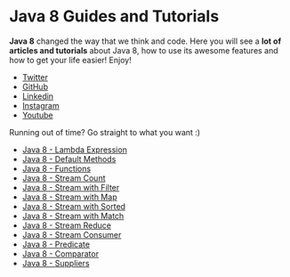 # Java 8 Guides and Tutorials

**Java 8**  changed the way that we think and code. Here you will see a **lot of articles and tutorials**
about Java 8, how to use its awesome features and how to get your life easier! Enjoy!

- [Twitter](https://twitter.com/_alex_gama)
- [GitHub](https://github.com/alexandregama)
- [Linkedin](https://www.linkedin.com/in/alexandregama/)
- [Instagram](https://www.instagram.com/_alex_gama)
- [Youtube](https://www.youtube.com/channel/UCn09BXJXOCPLARsqNvxEFuw)

Running out of time?
Go straight to what you want :)

- [Java 8 - Lambda Expression](https://github.com/alexandregama/java8-guides-tutorials/blob/master/src/test/java/lambda/LambdaExpressionTest.java)
- [Java 8 - Default Methods](https://github.com/alexandregama/java8-guides-tutorials/blob/master/src/test/java/defaultmethod/DefaultMethodTest.java)
- [Java 8 - Functions](https://github.com/alexandregama/java8-guides-tutorials/tree/master/src/test/java/functions)
- [Java 8 - Stream Count](https://github.com/alexandregama/java8-guides-tutorials/blob/master/src/test/java/streams/StreamWithCountTest.java)
- [Java 8 - Stream with Filter](https://github.com/alexandregama/java8-guides-tutorials/blob/master/src/test/java/streams/StreamWithFilterTest.java)
- [Java 8 - Stream with Map](https://github.com/alexandregama/java8-guides-tutorials/blob/master/src/test/java/streams/StreamWithMapTest.java)
- [Java 8 - Stream with Sorted](https://github.com/alexandregama/java8-guides-tutorials/blob/master/src/test/java/streams/StreamWithSortedTest.java)
- [Java 8 - Stream with Match](https://github.com/alexandregama/java8-guides-tutorials/blob/master/src/test/java/streams/StreamWithMatchTest.java)
- [Java 8 - Stream Reduce](https://github.com/alexandregama/java8-guides-tutorials/blob/master/src/test/java/streams/StreamReduceTest.java)
- [Java 8 - Stream Consumer](https://github.com/alexandregama/java8-guides-tutorials/blob/master/src/test/java/consumer/ConsumerFunctionalInterfaceTest.java)
- [Java 8 - Predicate](https://github.com/alexandregama/java8-guides-tutorials/blob/master/src/test/java/predicate/PredicateFunctionalInterfaceTest.java)
- [Java 8 - Comparator](https://github.com/alexandregama/java8-guides-tutorials/blob/master/src/test/java/comparator/ComparatorFunctionalInterfaceTest.java)
- [Java 8 - Suppliers](https://github.com/alexandregama/java8-guides-tutorials/blob/master/src/test/java/suppliers/SupplierFunctionalInterfaceTest.java)